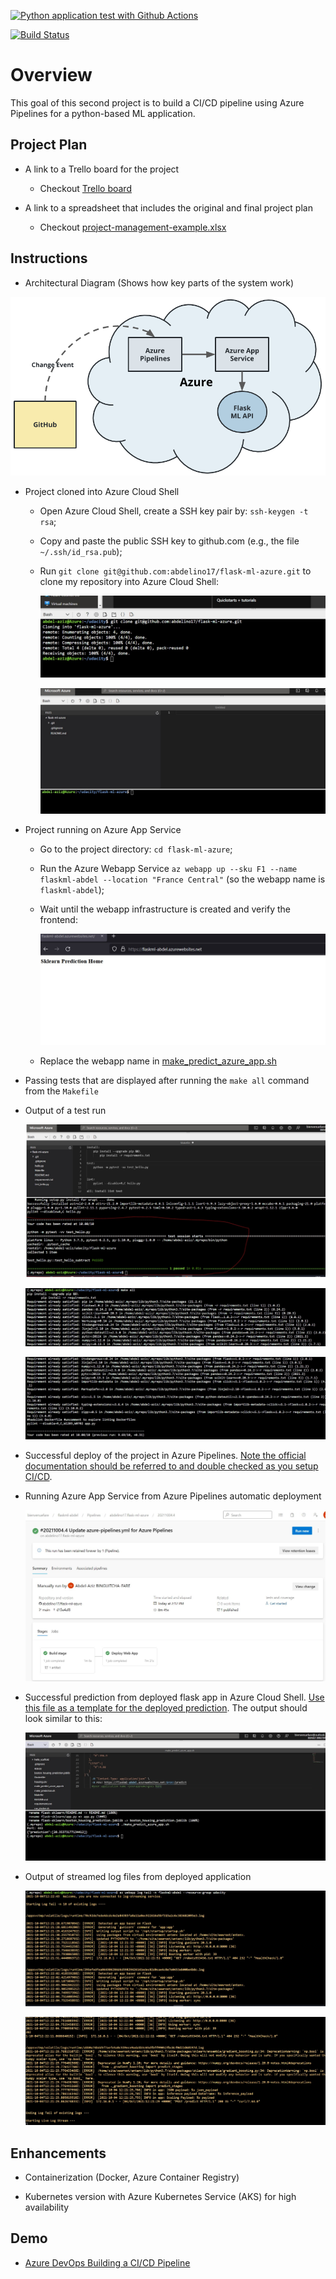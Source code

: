 [![Python application test with Github Actions](https://github.com/abdelino17/flask-ml-azure/actions/workflows/pythonapp.yml/badge.svg)](https://github.com/abdelino17/flask-ml-azure/actions/workflows/pythonapp.yml)

[![Build Status](https://dev.azure.com/bienvenuefare/flaskml-abdel/_apis/build/status/abdelino17.flask-ml-azure?branchName=main)](https://dev.azure.com/bienvenuefare/flaskml-abdel/_build/latest?definitionId=1&branchName=main)

# Overview

This goal of this second project is to build a CI/CD pipeline using Azure Pipelines for a python-based ML application.

## Project Plan

- A link to a Trello board for the project

  - Checkout [Trello board](https://trello.com/b/vuXvrEjO)

- A link to a spreadsheet that includes the original and final project plan

  - Checkout [project-management-example.xlsx](./project/project-management.xlsx)

## Instructions

- Architectural Diagram (Shows how key parts of the system work)

![System architecture](./screenshots/architecture.png)

- Project cloned into Azure Cloud Shell

  - Open Azure Cloud Shell, create a SSH key pair by: `ssh-keygen -t rsa`;

  - Copy and paste the public SSH key to github.com (e.g., the file `~/.ssh/id_rsa.pub`);

  - Run `git clone git@github.com:abdelino17/flask-ml-azure.git` to clone my repository into Azure Cloud Shell:

    ![Azure Cloud Shell git clone](screenshots/1-repo_github.jpg)

    ![Azure Cloud Shell editor](screenshots/2-editor.jpg)

- Project running on Azure App Service

  - Go to the project directory: `cd flask-ml-azure`;

  - Run the Azure Webapp Service `az webapp up --sku F1 --name flaskml-abdel --location "France Central"` (so the webapp name is `flaskml-abdel`);

  - Wait until the webapp infrastructure is created and verify the frontend:

    ![Azure Webapp frontend](screenshots/10_frontend.jpg)

  - Replace the webapp name in [make_predict_azure_app.sh](make_predict_azure_app.sh)

- Passing tests that are displayed after running the `make all` command from the `Makefile`

- Output of a test run

  ![Azure Webapp frontend](screenshots/3-Tests.jpg)

  ![Azure Webapp frontend](screenshots/3_Tests2.jpg)

  ![Azure Webapp frontend](screenshots/3_Tests3.jpg)

- Successful deploy of the project in Azure Pipelines. [Note the official documentation should be referred to and double checked as you setup CI/CD](https://docs.microsoft.com/en-us/azure/devops/pipelines/ecosystems/python-webapp?view=azure-devops).

- Running Azure App Service from Azure Pipelines automatic deployment

  ![Azure Webapp frontend](screenshots/11_Pipelines.jpg)

- Successful prediction from deployed flask app in Azure Cloud Shell. [Use this file as a template for the deployed prediction](https://github.com/udacity/nd082-Azure-Cloud-DevOps-Starter-Code/blob/master/C2-AgileDevelopmentwithAzure/project/starter_files/flask-sklearn/make_predict_azure_app.sh).
  The output should look similar to this:

  ![Azure Webapp frontend](screenshots/6-ML_predict.jpg)

- Output of streamed log files from deployed application

  ![Azure Webapp frontend](screenshots/7-Logs.jpg)

  ![Azure Webapp frontend](screenshots/8-Logs2.jpg)

## Enhancements

- Containerization (Docker, Azure Container Registry)

- Kubernetes version with Azure Kubernetes Service (AKS) for high availability

## Demo

- [Azure DevOps Building a CI/CD Pipeline](https://www.loom.com/share/d9baab500f7f46049134d4a7ddf1ac6f)
